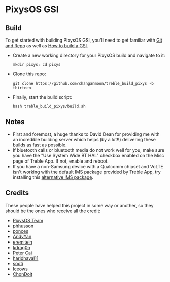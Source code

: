 # PixysOS GSI

## Build
To get started with building PixysOS GSI, you'll need to get familiar with [Git and Repo](https://source.android.com/source/using-repo.html) as well as [How to build a GSI](https://github.com/phhusson/treble_experimentations/wiki/How-to-build-a-GSI%3F).
- Create a new working directory for your PixysOS build and navigate to it:
    ```
    mkdir pixys; cd pixys
    ```
- Clone this repo:
    ```
    git clone https://github.com/changanmoon/treble_build_pixys -b thirteen
    ```
- Finally, start the build script:
    ```
    bash treble_build_pixys/build.sh
    ```

## Notes
- First and foremost, a huge thanks to David Dean for providing me with an incredible building server which helps (by a lot!!) delivering these builds as fast as possible.
- If bluetooth calls or bluetooth media do not work well for you, make sure you have the "Use System Wide BT HAL" checkbox enabled on the Misc page of Treble App. If not, enable and reboot.
- If you have a non-Samsung device with a Qualcomm chipset and VoLTE isn't working with the default IMS package provided by Treble App, try installing this [alternative IMS package](https://treble.phh.me/stable/ims-caf-s.apk).

## Credits
These people have helped this project in some way or another, so they should be the ones who receive all the credit:
- [PixysOS Team](https://github.com/PixysOS)
- [phhusson](https://github.com/phhusson)
- [ponces](https://github.com/ponces)
- [AndyYan](https://github.com/AndyCGYan)
- [eremitein](https://github.com/eremitein)
- [kdrag0n](https://github.com/kdrag0n)
- [Peter Cai](https://github.com/PeterCxy)
- [haridhayal11](https://github.com/haridhayal11)
- [sooti](https://github.com/sooti)
- [Iceows](https://github.com/Iceows)
- [ChonDoit](https://github.com/ChonDoit)
